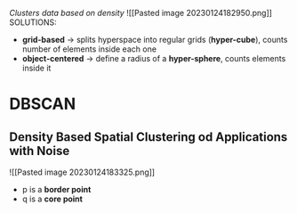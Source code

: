 _Clusters data based on density_
![[Pasted image 20230124182950.png]]
SOLUTIONS:
- **grid-based** -> splits hyperspace into regular grids (**hyper-cube**), counts number of elements inside each one
- **object-centered** -> define a radius of a **hyper-sphere**, counts elements inside it

# DBSCAN
## Density Based Spatial Clustering od Applications with Noise
![[Pasted image 20230124183325.png]]
- p is a **border point**
- q is a **core point**